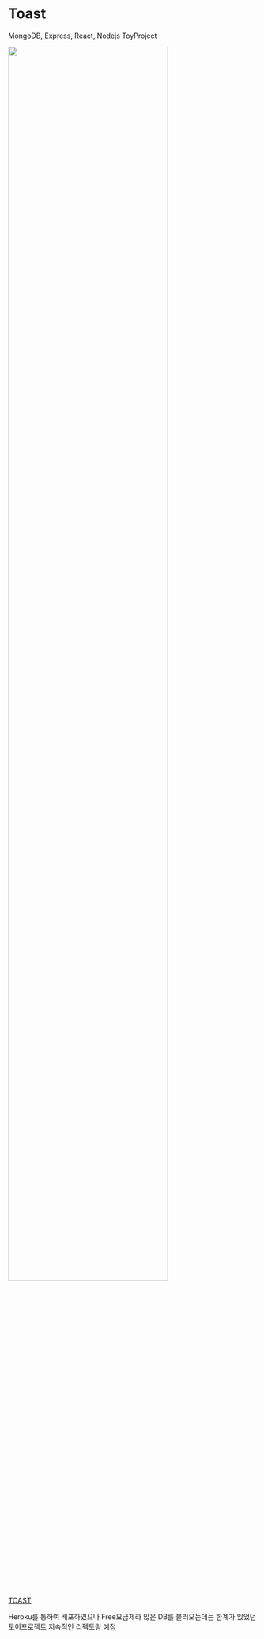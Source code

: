 # Toast
MongoDB, Express, React, Nodejs  ToyProject

<img width="80%" src="https://user-images.githubusercontent.com/96166013/190034457-8ef3b3e6-ce44-48a8-bc1b-4cd962abaaf1.gif"/>

<a href="https://toast-picker.herokuapp.com/" target="_blanket">TOAST</a>

Heroku를 통하여 배포하였으나 Free요금제라 많은 DB를 불러오는데는 한계가 있었던 토이프로젝트
지속적인 리펙토링 예정
